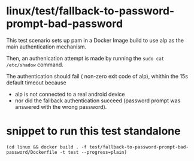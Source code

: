 # linux/test/fallback-to-password-prompt-bad-password

This test scenario sets up pam in a Docker Image build to use alp as the main authentication
mechanism.

Then, an authenication attempt is made by running the `sudo cat /etc/shadow` command.

The authentication should fail ( non-zero exit code of alp), whithin the 15s default timeout because
- alp is not connected to a real android device
- nor did the fallback authentication succeed (password prompt was answered with the wrong password).

# snippet to run this test standalone
```
(cd linux && docker build . -f test/fallback-to-password-prompt-bad-password/Dockerfile -t test --progress=plain)
```